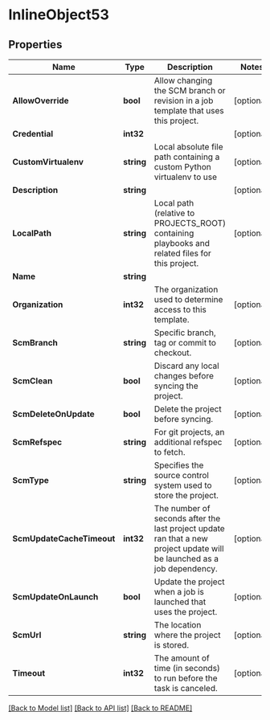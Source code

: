 # InlineObject53

## Properties

Name | Type | Description | Notes
------------ | ------------- | ------------- | -------------
**AllowOverride** | **bool** | Allow changing the SCM branch or revision in a job template that uses this project. | [optional] 
**Credential** | **int32** |  | [optional] 
**CustomVirtualenv** | **string** | Local absolute file path containing a custom Python virtualenv to use | [optional] 
**Description** | **string** |  | [optional] 
**LocalPath** | **string** | Local path (relative to PROJECTS_ROOT) containing playbooks and related files for this project. | [optional] 
**Name** | **string** |  | 
**Organization** | **int32** | The organization used to determine access to this template. | [optional] 
**ScmBranch** | **string** | Specific branch, tag or commit to checkout. | [optional] 
**ScmClean** | **bool** | Discard any local changes before syncing the project. | [optional] 
**ScmDeleteOnUpdate** | **bool** | Delete the project before syncing. | [optional] 
**ScmRefspec** | **string** | For git projects, an additional refspec to fetch. | [optional] 
**ScmType** | **string** | Specifies the source control system used to store the project. | [optional] 
**ScmUpdateCacheTimeout** | **int32** | The number of seconds after the last project update ran that a new project update will be launched as a job dependency. | [optional] 
**ScmUpdateOnLaunch** | **bool** | Update the project when a job is launched that uses the project. | [optional] 
**ScmUrl** | **string** | The location where the project is stored. | [optional] 
**Timeout** | **int32** | The amount of time (in seconds) to run before the task is canceled. | [optional] 

[[Back to Model list]](../README.md#documentation-for-models) [[Back to API list]](../README.md#documentation-for-api-endpoints) [[Back to README]](../README.md)


